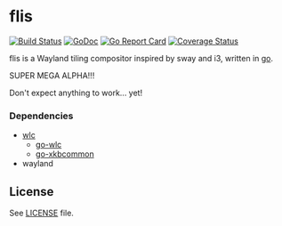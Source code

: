 # flis
[![Build Status](https://travis-ci.org/mikkeloscar/flis.svg?branch=master)](https://travis-ci.org/mikkeloscar/flis)
[![GoDoc](https://godoc.org/github.com/mikkeloscar/flis?status.svg)](https://godoc.org/github.com/mikkeloscar/flis)
[![Go Report Card](https://goreportcard.com/badge/github.com/mikkeloscar/flis)](https://goreportcard.com/report/github.com/mikkeloscar/flis)
[![Coverage Status](https://coveralls.io/repos/github/mikkeloscar/flis/badge.svg)](https://coveralls.io/github/mikkeloscar/flis)

flis is a Wayland tiling compositor inspired by sway and i3, written in [go][golang].

SUPER MEGA ALPHA!!!

Don't expect anything to work... yet!

### Dependencies

* [wlc][wlc]
  * [go-wlc][go-wlc]
  * [go-xkbcommon][go-xkbcommon]
* wayland

## License

See [LICENSE](LICENSE) file.

[golang]: https://golang.org
[wlc]: https://github.com/Cloudef/wlc
[go-wlc]: https://github.com/mikkeloscar/go-wlc
[go-xkbcommon]: https://github.com/mikkeloscar/go-xkbcommon
